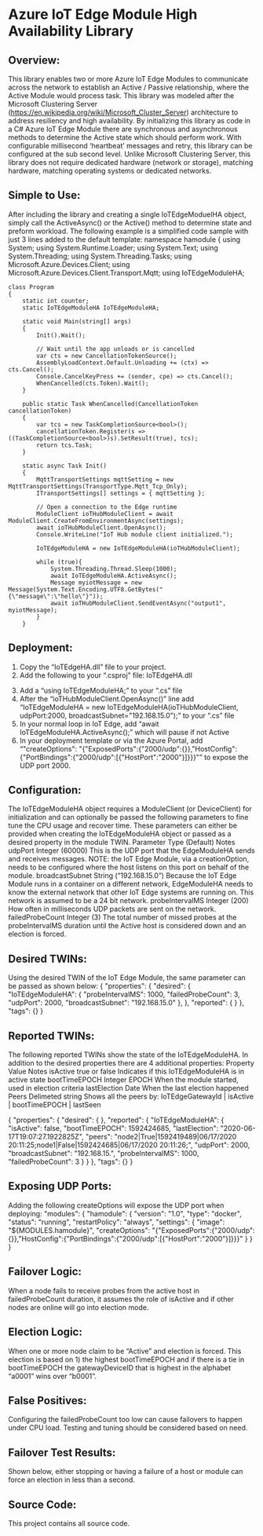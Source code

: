 # Azure IoT Edge Module High Availability Library #
## Overview: ##
This library enables two or more Azure IoT Edge Modules to communicate across the network to establish an Active / Passive relationship, where the Active Module would process task.  This library was modeled after the Microsoft Clustering Server (https://en.wikipedia.org/wiki/Microsoft_Cluster_Server) architecture to address resiliency and high availability.
By initializing this library as code in a C# Azure IoT Edge Module there are synchronous and asynchronous methods to determine the Active state which should perform work.  With configurable millisecond ‘heartbeat’ messages and retry, this library can be configured at the sub second level.
Unlike Microsoft Clustering Server, this library does not require dedicated hardware (network or storage), matching hardware, matching operating systems or dedicated networks.
## Simple to Use: ##
After including the library and creating a single IoTEdgeModuelHA object, simply call the ActiveAsync() or the Active() method to determine state and preform workload.  The following example is a simplified code sample with just 3 lines added to the default template:
namespace hamodule
{
    using System;
    using System.Runtime.Loader;
    using System.Text;
    using System.Threading;
    using System.Threading.Tasks;
    using Microsoft.Azure.Devices.Client;
    using Microsoft.Azure.Devices.Client.Transport.Mqtt;
    using IoTEdgeModuleHA;

    class Program
    {
        static int counter;
        static IoTEdgeModuleHA IoTEdgeModuleHA;

        static void Main(string[] args)
        {
            Init().Wait();

            // Wait until the app unloads or is cancelled
            var cts = new CancellationTokenSource();
            AssemblyLoadContext.Default.Unloading += (ctx) => cts.Cancel();
            Console.CancelKeyPress += (sender, cpe) => cts.Cancel();
            WhenCancelled(cts.Token).Wait();
        }

        public static Task WhenCancelled(CancellationToken cancellationToken)
        {
            var tcs = new TaskCompletionSource<bool>();
            cancellationToken.Register(s => ((TaskCompletionSource<bool>)s).SetResult(true), tcs);
            return tcs.Task;
        }

        static async Task Init()
        {
            MqttTransportSettings mqttSetting = new MqttTransportSettings(TransportType.Mqtt_Tcp_Only);
            ITransportSettings[] settings = { mqttSetting };

            // Open a connection to the Edge runtime
            ModuleClient ioTHubModuleClient = await ModuleClient.CreateFromEnvironmentAsync(settings);
            await ioTHubModuleClient.OpenAsync();
            Console.WriteLine("IoT Hub module client initialized.");

            IoTEdgeModuleHA = new IoTEdgeModuleHA(ioTHubModuleClient);
            
            while (true){
                System.Threading.Thread.Sleep(1000);
                await IoTEdgeModuleHA.ActiveAsync();
                Message myiotMessage = new Message(System.Text.Encoding.UTF8.GetBytes("{\"message\":\"hello\"}"));
                await ioTHubModuleClient.SendEventAsync("output1", myiotMessage);
            }
        }

## Deployment: ##
1.	Copy the “IoTEdgeHA.dll” file to your project.
2.	Add the following to your “.csproj” file:
    <ItemGroup>
    <Reference Include="IoTEdgeModuleHA">
      <HintPath>IoTEdgeHA.dll</HintPath>
    </Reference>
  </ItemGroup>

3.	Add a “using IoTEdgeModuleHA;” to your “.cs” file
4.	After the “ioTHubModuleClient.OpenAsync()” line add “IoTEdgeModuleHA = new IoTEdgeModuleHA(ioTHubModuleClient, udpPort:2000, broadcastSubnet="192.168.15.0");” to your “.cs” file
5.	In your normal loop in IoT Edge, add “await IoTEdgeModuleHA.ActiveAsync();” which will pause if not Active
6.	In your deployment template or via the Azure Portal, add “"createOptions": "{\"ExposedPorts\":{\"2000/udp\":{}},\"HostConfig\":{\"PortBindings\":{\"2000/udp\":[{\"HostPort\":\"2000\"}]}}}"” to expose the UDP port 2000.
## Configuration: ##
The IoTEdgeModuleHA object requires a ModuleClient (or DeviceClient) for initialization and can optionally be passed the following parameters to fine tune the CPU usage and recover time.  These parameters can either be provided when creating the IoTEdgeModuleHA object or passed as a desired property in the module TWIN.
Parameter	Type (Default)	Notes
udpPort	Integer (60000)	This is the UDP port that the EdgeModuleHA sends and receives messages.  NOTE: the IoT Edge Module, via a creationOption, needs to be configured where the host listens on this port on behalf of the module.
broadcastSubnet	String (“192.168.15.0”)	Because the IoT Edge Module runs in a container on a different network, EdgeModuleHA needs to know the external network that other IoT Edge systems are running on.  This network is assumed to be a 24 bit network.
probeIntervalMS	Integer (200)	How often in milliseconds UDP packets are sent on the network.
failedProbeCount	Integer (3)	The total number of missed probes at the probeIntervalMS duration until the Active host is considered down and an election is forced.

## Desired TWINs: ##
Using the desired TWIN of the IoT Edge Module, the same parameter can be passed as shown below:
{
    "properties": {
        "desired": {
            "IoTEdgeModuleHA": {
                "probeIntervalMS": 1000,
                "failedProbeCount": 3,
                "udpPort": 2000,
                "broadcastSubnet": "192.168.15.0"
            },
        },
        "reported": {
       }
    },
    "tags": {}
}

## Reported TWINs: ##
The following reported TWINs show the state of the IoTEdgeModuleHA.  In addition to the desired properties there are 4 additional properties:
Property	Value	Notes
isActive	true or false	Indicates if this IoTEdgeModuleHA is in active state
bootTimeEPOCH	Integer EPOCH	When the module started, used in election criteria
lastElection	Date	When the last election happened
Peers	Delimeted string	Shows all the peers by: IoTEdgeGatewayId | isActive | bootTimeEPOCH | lastSeen

{
    "properties": {
        "desired": {
        },
        "reported": {
            "IoTEdgeModuleHA": {
                "isActive": false,
                "bootTimeEPOCH": 1592424685,
                "lastElection": "2020-06-17T19:07:27.1922825Z",
                "peers": "node2|True|1592419489|06/17/2020 20:11:25;node1|False|1592424685|06/17/2020 20:11:26;",
                "udpPort": 2000,
                "broadcastSubnet": "192.168.15.",
                "probeIntervalMS": 1000,
                "failedProbeCount": 3
            }
        }
    },
    "tags": {}
}

## Exposing UDP Ports: ##
Adding the following createOptions will expose the UDP port when deploying:
"modules": {
          "hamodule": {
            "version": "1.0",
            "type": "docker",
            "status": "running",
            "restartPolicy": "always",
            "settings": {
              "image": "${MODULES.hamodule}",
              "createOptions": "{\"ExposedPorts\":{\"2000/udp\":{}},\"HostConfig\":{\"PortBindings\":{\"2000/udp\":[{\"HostPort\":\"2000\"}]}}}"
            }
          }
        }

## Failover Logic: ##
When a node fails to receive probes from the active host in failedProbeCount duration, it assumes the role of isActive and if other nodes are online will go into election mode.
## Election Logic: ##
When one or more node claim to be “Active” and election is forced.  This election is based on 1) the highest bootTimeEPOCH and if there is a tie in bootTimeEPOCH the gatewayDeviceID that is highest in the alphabet “a0001” wins over “b0001”.
## False Positives: ##
Configuring the failedProbeCount too low can cause failovers to happen under CPU load.  Testing and tuning should be considered based on need.
## Failover Test Results: ##
Shown below, either stopping or having a failure of a host or module can force an election in less than a second.
 
## Source Code: ##
This project contains all source code.
